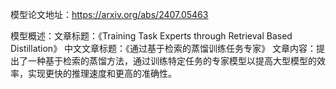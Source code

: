模型论文地址：https://arxiv.org/abs/2407.05463

模型概述：文章标题：《Training Task Experts through Retrieval Based Distillation》
中文文章标题：《通过基于检索的蒸馏训练任务专家》
文章内容：提出了一种基于检索的蒸馏方法，通过训练特定任务的专家模型以提高大型模型的效率，实现更快的推理速度和更高的准确性。
